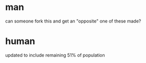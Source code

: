 man
===
can someone fork this and get an "opposite" one of these made?


human
===
updated to include remaining 51% of population
